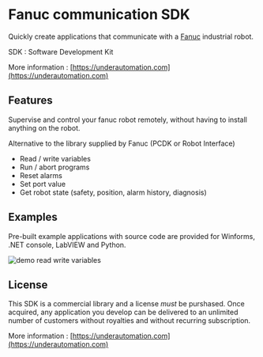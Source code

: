 # Fanuc communication SDK

Quickly create applications that communicate with a [Fanuc](https://www.fanuc.eu/robots) industrial robot.

SDK : Software Development Kit

More information : [https://underautomation.com](https://underautomation.com)

## Features

Supervise and control your fanuc robot remotely, without having to install anything on the robot.

Alternative to the library supplied by Fanuc (PCDK or Robot Interface)

- Read / write variables
- Run / abort programs
- Reset alarms
- Set port value
- Get robot state (safety, position, alarm history, diagnosis)

## Examples
Pre-built example applications with source code are provided for Winforms, .NET console, LabVIEW and Python.

![demo read write variables](https://github.com/underautomation/Fanuc/assets/22075796/518c2e0a-3223-4830-87f4-66de0a617463)



## License
This SDK is a commercial library and a license *must* be purshased. Once acquired, any application you develop can be delivered to an unlimited number of customers without royalties and without recurring subscription.

More information : [https://underautomation.com](https://underautomation.com)


